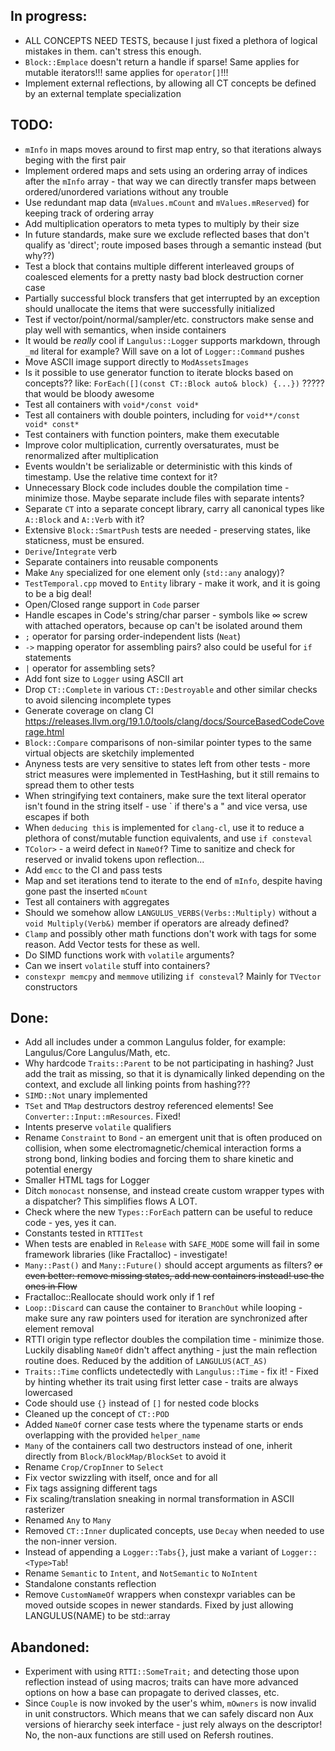 ﻿## In progress:
- ALL CONCEPTS NEED TESTS, because I just fixed a plethora of logical mistakes in them. can't stress this enough.
- `Block::Emplace` doesn't return a handle if sparse! Same applies for mutable iterators!!! same applies for `operator[]`!!!
- Implement external reflections, by allowing all CT concepts be defined by an external template specialization

## TODO:
- `mInfo` in maps moves around to first map entry, so that iterations always beging with the first pair
- Implement ordered maps and sets using an ordering array of indices after the `mInfo` array - that way we can directly transfer maps between ordered/unordered variations without any trouble
- Use redundant map data (`mValues.mCount` and `mValues.mReserved`) for keeping track of ordering array
- Add multiplication operators to meta types to multiply by their size
- In future standards, make sure we exclude reflected bases that don't qualify as 'direct'; route imposed bases through a semantic instead (but why??)
- Test a block that contains multiple different interleaved groups of coalesced elements for a pretty nasty bad block destruction corner case
- Partially successful block transfers that get interrupted by an exception should unallocate the items that were successfully initialized
- Test if vector/point/normal/sampler/etc. constructors make sense and play well with semantics, when inside containers
- It would be _really_ cool if `Langulus::Logger` supports markdown, through `_md` literal for example? Will save on a lot of `Logger::Command` pushes
- Move ASCII image support directly to `ModAssetsImages`
- Is it possible to use generator function to iterate blocks based on concepts?? like: `ForEach([](const CT::Block auto& block) {...})` ????? that would be bloody awesome
- Test all containers with `void*/const void*`
- Test all containers with double pointers, including for `void**/const void* const*`
- Test containers with function pointers, make them executable
- Improve color multiplication, currently oversaturates, must be renormalized after multiplication
- Events wouldn't be serializable or deterministic with this kinds of timestamp. Use the relative time context for it?
- Unnecessary Block code includes double the compilation time - minimize those. Maybe separate include files with separate intents?
- Separate `CT` into a separate concept library, carry all canonical types like `A::Block` and `A::Verb` with it?
- Extensive `Block::SmartPush` tests are needed - preserving states, like staticness, must be ensured.
- `Derive`/`Integrate` verb
- Separate containers into reusable components
- Make `Any` specialized for one element only (`std::any` analogy)?
- `TestTemporal.cpp` moved to `Entity` library - make it work, and it is going to be a big deal!
- Open/Closed range support in `Code` parser
- Handle escapes in Code's string/char parser - symbols like ∞ screw with attached operators, because op can't be isolated around them
- `;` operator for parsing order-independent lists (`Neat`)
- `->` mapping operator for assembling pairs? also could be useful for `if` statements
- `|` operator for assembling sets?
- Add font size to `Logger` using ASCII art
- Drop `CT::Complete` in various `CT::Destroyable` and other similar checks to avoid silencing incomplete types
- Generate coverage on clang CI https://releases.llvm.org/19.1.0/tools/clang/docs/SourceBasedCodeCoverage.html
- `Block::Compare` comparisons of non-similar pointer types to the same virtual objects are sketchily implemented
- Anyness tests are very sensitive to states left from other tests - more strict measures were implemented in TestHashing, but it still remains to spread them to other tests
- When stringifying text containers, make sure the text literal operator isn't found in the string itself - use ` if there's a " and vice versa, use escapes if both
- When `deducing this` is implemented for `clang-cl`, use it to reduce a plethora of const/mutable function equivalents, and use `if consteval`
- `TColor>` - a weird defect in `NameOf`? Time to sanitize and check for reserved or invalid tokens upon reflection...
- Add `emcc` to the CI and pass tests
- Map and set iterations tend to iterate to the end of `mInfo`, despite having gone past the inserted `mCount`
- Test all containers with aggregates
- Should we somehow allow `LANGULUS_VERBS(Verbs::Multiply)` without a `void Multiply(Verb&)` member if operators are already defined?
- `Clamp` and possibly other math functions don't work with tags for some reason. Add Vector tests for these as well.
- Do SIMD functions work with `volatile` arguments?
- Can we insert `volatile` stuff into containers?
- `constexpr memcpy` and `memmove` utilizing `if consteval`? Mainly for `TVector` constructors

## Done:
- Add all includes under a common Langulus folder, for example: Langulus/Core Langulus/Math, etc.
- Why hardcode `Traits::Parent` to be not participating in hashing? Just add the trait as missing, so that it is dynamically linked depending on the context, and exclude all linking points from hashing???
- `SIMD::Not` unary implemented
- `TSet` and `TMap` destructors destroy referenced elements! See `Converter::Input::mResources`. Fixed!
- Intents preserve `volatile` qualifiers
- Rename `Constraint` to `Bond` - an emergent unit that is often produced on collision, when some electromagnetic/chemical interaction forms a strong bond, linking bodies and forcing them to share kinetic and potential energy
- Smaller HTML tags for Logger
- Ditch `monocast` nonsense, and instead create custom wrapper types with a dispatcher? This simplifies flows A LOT.
- Check where the new `Types::ForEach` pattern can be useful to reduce code - yes, yes it can.
- Constants tested in `RTTITest`
- When tests are enabled in `Release` with `SAFE_MODE` some will fail in some framework libraries (like Fractalloc) - investigate!
- `Many::Past()` and `Many::Future()` should accept arguments as filters? ~~or even better: remove missing states, add new containers instead! use the ones in Flow~~
- Fractalloc::Reallocate should work only if 1 ref
- `Loop::Discard` can cause the container to `BranchOut` while looping - make sure any raw pointers used for iteration are synchronized after element removal
- RTTI origin type reflector doubles the compilation time - minimize those. Luckily disabling `NameOf` didn't affect anything - just the main reflection routine does. Reduced by the addition of `LANGULUS(ACT_AS)`
- `Traits::Time` conflicts undetectedly with `Langulus::Time` - fix it! - Fixed by hinting whether its trait using first letter case - traits are always lowercased
- Code should use `{}` instead of `[]` for nested code blocks
- Cleaned up the concept of `CT::POD`
- Added `NameOf` corner case tests where the typename starts or ends overlapping with the provided `helper_name`
- `Many` of the containers call two destructors instead of one, inherit directly from `Block/BlockMap/BlockSet` to avoid it
- Rename `Crop/CropInner` to `Select`
- Fix vector swizzling with itself, once and for all
- Fix tags assigning different tags
- Fix scaling/translation sneaking in normal transformation in ASCII rasterizer
- Renamed `Any` to `Many`
- Removed `CT::Inner` duplicated concepts, use `Decay` when needed to use the non-inner version.
- Instead of appending a `Logger::Tabs{}`, just make a variant of `Logger::<Type>Tab`!
- Rename `Semantic` to `Intent`, and `NotSemantic` to `NoIntent`
- Standalone constants reflection
- Remove `CustomNameOf` wrappers when constexpr variables can be moved outside scopes in newer standards. Fixed by just allowing LANGULUS(NAME) to be std::array

## Abandoned:
- Experiment with using `RTTI::SomeTrait;` and detecting those upon reflection instead of using macros; traits can have more advanced options on how a base can propagate to derived classes, etc.
- Since `Couple` is now invoked by the user's whim, `mOwners` is now invalid in unit constructors. Which means that we can safely discard non Aux versions of hierarchy seek interface - just rely always on the descriptor! No, the non-aux functions are still used on Refersh routines.
